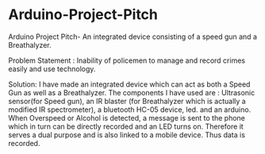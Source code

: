 # Arduino-Project-Pitch
Arduino Project Pitch- An integrated device consisting of a speed gun and a Breathalyzer.

Problem Statement :
Inability of policemen to manage and record crimes easily and use technology. 

Solution:
I have made an integrated device which can act as both a Speed Gun as well as a Breathalyzer. The components I have used are : 
Ultrasonic sensor(for Speed gun), an IR blaster (for Breathalyzer which is actually a modified IR spectrometer), a bluetooth HC-05 device, led. and an arduino. When Overspeed or Alcohol is detected, a message is sent to the phone which in turn can be directly recorded and an LED turns on. Therefore it serves a dual purpose and is also linked to a mobile device. Thus data is recorded.

